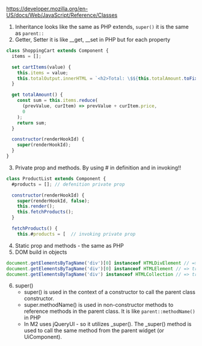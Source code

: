 https://developer.mozilla.org/en-US/docs/Web/JavaScript/Reference/Classes
1. Inheritance looks like the same as PHP
extends, ```super()``` it is the same as ```parent::```
2. Getter, Setter
it is like __get, __set in PHP but for each property
```javascript
class ShoppingCart extends Component {
  items = [];

  set cartItems(value) {
    this.items = value;
    this.totalOutput.innerHTML = `<h2>Total: \$${this.totalAmount.toFixed(2)}</h2>`;
  }

  get totalAmount() {
    const sum = this.items.reduce(
      (prevValue, curItem) => prevValue + curItem.price,
      0
    );
    return sum;
  }

  constructor(renderHookId) {
    super(renderHookId);
  }
}
```
3. Private prop and methods.
By using # in definition and in invoking!!
```javascript
class ProductList extends Component {
  #products = []; // defenition private prop

  constructor(renderHookId) {
    super(renderHookId, false);
    this.render();
    this.fetchProducts();
  }

  fetchProducts() {
    this.#products = [  // invoking private prop
```
4. Static prop and methods - the same as PHP
5. DOM build in objects
```javascript
document.getElementsByTagName('div')[0] instanceof HTMLDivElement // => true
document.getElementsByTagName('div')[0] instanceof HTMLElement // => true
document.getElementsByTagName('div') instanceof HTMLCollection // => true
```
6. super()
   - super() is used in the context of a constructor to call the parent class constructor. 
   - super.methodName() is used in non-constructor methods to reference methods in the parent class. It is like ```parent::methodName()``` in PHP
   - In M2 uses jQueryUI - so it utilizes _super(). The _super() method is used to call the same method from the parent widget (or UiComponent). 